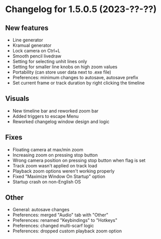 # Changelog for 1.5.0.5 (2023-??-??)

## New features
* Line generator
* Kramual generator
* Lock camera on Ctrl+L
* Smooth pencil livedraw
* Setting for selecting unhit lines only
* Setting for smaller line knobs on high zoom values
* Portability (can store user data next to .exe file)
* Preferences: minimum changes to autosave, autosave prefix
* Set current frame or track duration by right clicking the timeline

## Visuals
* New timeline bar and reworked zoom bar
* Added triggers to escape Menu
* Reworked changelog window design and logic

## Fixes
* Floating camera at max/min zoom
* Increasing zoom on pressing stop button
* Wrong camera position on pressing stop button when flag is set
* Track zoom wasn't applied on track load
* Playback zoom options weren't working properly
* Fixed "Maximize Window On Startup" option
* Startup crash on non-English OS

## Other
* General: autosave changes
* Preferences: merged "Audio" tab with "Other"
* Preferences: renamed "Keybindings" to "Hotkeys"
* Preferences: changed multi-scarf logic
* Preferences: dropped custom playback zoom option
